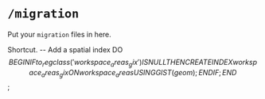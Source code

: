 # `/migration`

Put your `migration` files in here.

Shortcut.
-- Add a spatial index
DO
$$
BEGIN
    IF to_regclass('workspace_areas_gix') IS NULL THEN
      CREATE INDEX workspace_areas_gix ON workspace_areas USING GIST (geom);
    END IF;
END
$$;
